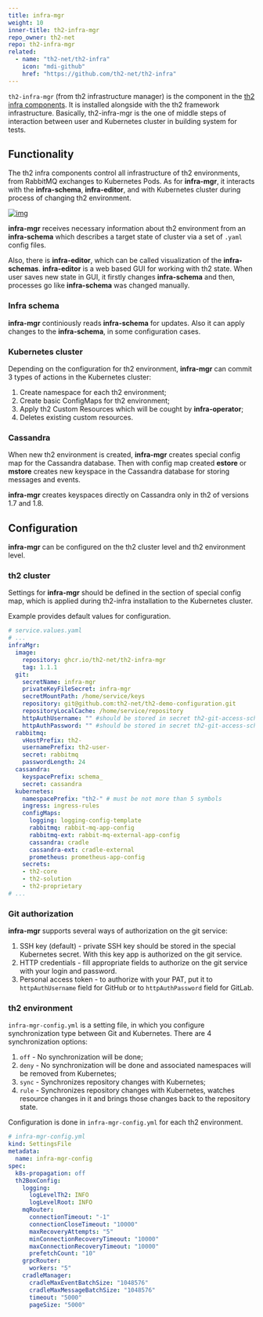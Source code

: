 ```yaml
---
title: infra-mgr
weight: 10
inner-title: th2-infra-mgr
repo_owner: th2-net
repo: th2-infra-mgr
related:
  - name: "th2-net/th2-infra"
    icon: "mdi-github"
    href: "https://github.com/th2-net/th2-infra"
--- 
```


`th2-infra-mgr` (from th2 infrastructure manager) is the component in the [th2 infra components](../infra-components). It is installed alongside with the th2 framework infrastructure. Basically, th2-infra-mgr is the one of middle steps of interaction between user and Kubernetes cluster in building system for tests.

<!--more-->

## Functionality

The th2 infra components control all infrastructure of th2 environments, from RabbitMQ exchanges to Kubernetes Pods.  As for **infra-mgr**, it interacts with the **infra-schema**, **infra-editor**, and with Kubernetes cluster during process of changing th2 environment. 

[![img](/img/boxes/exactpro/infra-mgr/infra-mgr-functionality.png)](https://www.plantuml.com/plantuml/png/VP71QiCm38RlUWgTDXYai5qsnYY5ibFPfTVIWs8hYMbi5rc1zUsdrApPO2mNnvy-IJzuKvH4fpZ2o9sYPfJG3ue-23iDEG4ST7XgGkg46lP1i-3RtPcJ2-FwY5ImmfzQxAiZ9QVg684kZvu5Yniu4XvWyIk2nZveyoSNS5aOVBWc80b6nf1E1Mxp6vTJ5_hLnP8V0UocaaVSJIrBOhK6yAJKKc7SKYcKl110pOgDD6kSKxxYkn6i0M0cpMIbUhVgdid_WRSvHcjp0wMU2rJ3X6MzIH-Kg6TC5BcSoN7vLzlkxnVXbjXM2PCodlXIXpm0f6oWpQevOkuM6H1ttngICBfhhqShj1Vy_JuXpG0VLyzepNQ-0DivpuQD_Krn_080)

**infra-mgr** receives necessary information about th2 environment from an **infra-schema** which describes a target state of cluster via a set of `.yaml` config files.

Also, there is **infra-editor**, which can be called visualization of the **infra-schemas**. **infra-editor** is a web based GUI for working with th2 state. When user saves new state in GUI, it firstly changes **infra-schema** and then, processes go like **infra-schema** was changed manually.

### Infra schema

**infra-mgr** continiously reads **infra-schema** for updates. Also it can apply changes to the **infra-schema**, in some configuration cases.

### Kubernetes cluster

Depending on the configuration for th2 environment, **infra-mgr** can commit 3 types of actions in the Kubernetes cluster:

1. Create namespace for each th2 environment;
2. Create basic ConfigMaps for th2 environment;
3. Apply th2 Custom Resources which will be cought by **infra-operator**;
4. Deletes existing custom resources.

### Cassandra

When new th2 environment is created, **infra-mgr** creates special config map for the Cassandra database. Then with config map created **estore** or **mstore** creates new keyspace in the Cassandra database for storing messages and events. 

<notice info>

**infra-mgr** creates keyspaces directly on Cassandra only in th2 of versions 1.7 and 1.8.

</notice>

## Configuration

**infra-mgr** can be configured on the th2 cluster level and th2 environment level.

### th2 cluster

Settings for **infra-mgr** should be defined in the section of special config map, which is applied during th2-infra installation to the Kubernetes cluster.

Example provides default values for configuration.

```yaml
# service.values.yaml
# ...
infraMgr:
  image:
    repository: ghcr.io/th2-net/th2-infra-mgr
    tag: 1.1.1
  git:
    secretName: infra-mgr
    privateKeyFileSecret: infra-mgr
    secretMountPath: /home/service/keys
    repository: git@github.com:th2-net/th2-demo-configuration.git
    repositoryLocalCache: /home/service/repository
    httpAuthUsername: "" #should be stored in secret th2-git-access-schemas 
    httpAuthPassword: "" #should be stored in secret th2-git-access-schemas
  rabbitmq:
    vHostPrefix: th2-
    usernamePrefix: th2-user-
    secret: rabbitmq
    passwordLength: 24
  cassandra:
    keyspacePrefix: schema_
    secret: cassandra
  kubernetes:
    namespacePrefix: "th2-" # must be not more than 5 symbols
    ingress: ingress-rules
    configMaps:
      logging: logging-config-template
      rabbitmq: rabbit-mq-app-config
      rabbitmq-ext: rabbit-mq-external-app-config
      cassandra: cradle
      cassandra-ext: cradle-external
      prometheus: prometheus-app-config
    secrets:
    - th2-core 
    - th2-solution
    - th2-proprietary
# ...
```

### Git authorization

**infra-mgr** supports several ways of authorization on the git service:

1. SSH key (default) - private SSH key should be stored in the special Kubernetes secret. With this key app is authorized on the git service.
2. HTTP credentials - fill appropriate fields to authorize on the git service with your login and password.
3. Personal access token - to authorize with your PAT, put it to `httpAuthUsername` field for GitHub or to  `httpAuthPassword` field for GitLab.

### th2 environment

`infra-mgr-config.yml` is a setting file, in which you configure synchronization type between Git and Kubernetes. There are 4 synchronization options:

1. `off` - No synchronization will be done;
2. `deny` - No synchronization will be done and associated namespaces will be removed from Kubernetes;
3. `sync` - Synchronizes repository changes with Kubernetes;
4. `rule` - Synchronizes repository changes with Kubernetes, watches resource changes in it and brings those changes back to the repository state.

<notice info>

Configuration is done in `infra-mgr-config.yml` for each th2 environment. 

</notice>

```yaml
# infra-mgr-config.yml
kind: SettingsFile
metadata:
  name: infra-mgr-config
spec:
  k8s-propagation: off
  th2BoxConfig:
    logging:
      logLevelTh2: INFO
      logLevelRoot: INFO
    mqRouter:
      connectionTimeout: "-1"
      connectionCloseTimeout: "10000"
      maxRecoveryAttempts: "5"
      minConnectionRecoveryTimeout: "10000"
      maxConnectionRecoveryTimeout: "10000"
      prefetchCount: "10"
    grpcRouter:
      workers: "5"
    cradleManager:
      cradleMaxEventBatchSize: "1048576"
      cradleMaxMessageBatchSize: "1048576"
      timeout: "5000"
      pageSize: "5000"
```
